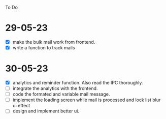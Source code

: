 To Do
# 29-05-23
- [x] make the bulk mail work from frontend.
- [x] write a function to track mails 
# 30-05-23
- [x] analytics and reminder function. Also read the IPC thoroughly.
- [ ] integrate the analytics with the frontend.
- [ ] code the formated and variable mail message.
- [ ] implement the loading screen while mail is processed and lock list blur ui effect
- [ ] design and implement better ui.